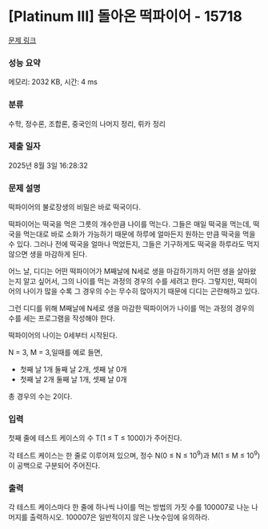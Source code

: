# [Platinum III] 돌아온 떡파이어 - 15718 

[문제 링크](https://www.acmicpc.net/problem/15718) 

### 성능 요약

메모리: 2032 KB, 시간: 4 ms

### 분류

수학, 정수론, 조합론, 중국인의 나머지 정리, 뤼카 정리

### 제출 일자

2025년 8월 3일 16:28:32

### 문제 설명

<p>떡파이어의 불로장생의 비밀은 바로 떡국이다.</p>

<p>떡파이어는 떡국을 먹은 그릇의 개수만큼 나이를 먹는다. 그들은 매일 떡국을 먹는데, 떡국을 먹는대로 바로 소화가 가능하기 때문에 하루에 얼마든지 원하는 만큼 떡국을 먹을 수 있다. 그러나 전에 떡국을 얼마나 먹었든지, 그들은 기구하게도 떡국을 하루라도 먹지 않으면 생을 마감하게 된다.</p>

<p>어느 날, 디디는 어떤 떡파이어가 M째날에 N세로 생을 마감하기까지 어떤 생을 살아왔는지 알고 싶어서, 그의 나이를 먹는 과정의 경우의 수를 세려고 한다. 그렇지만, 떡파이어의 나이가 많을 수록 그 경우의 수는 무수히 많아지기 때문에 디디는 곤란해하고 있다.</p>

<p>그런 디디를 위해 M째날에 N세로 생을 마감한 떡파이어가 나이를 먹는 과정의 경우의 수를 세는 프로그램을 작성해야 한다.</p>

<p>떡파이어의 나이는 0세부터 시작된다.</p>

<p>N = 3, M = 3,일때를 예로 들면,</p>

<ul>
	<li>첫째 날 1개 둘째 날 2개, 셋째 날 0개</li>
	<li>첫째 날 2개 둘째 날 1개, 셋째 날 0개</li>
</ul>

<p>총 경우의 수는 2이다.</p>

### 입력 

 <p>첫째 줄에 테스트 케이스의 수 T(1 ≤ T ≤ 1000)가 주어진다.</p>

<p>각 테스트 케이스는 한 줄로 이루어져 있으며, 정수 N(0 ≤ N ≤ 10<sup>9</sup>)과 M(1 ≤ M ≤ 10<sup>9</sup>)이 공백으로 구분되어 주어진다.</p>

### 출력 

 <p>각 테스트 케이스마다 한 줄에 하나씩 나이를 먹는 방법의 가짓 수를 100007로 나눈 나머지를 출력하시오. 100007은 일반적이지 않은 나눗수임에 유의하라.</p>

